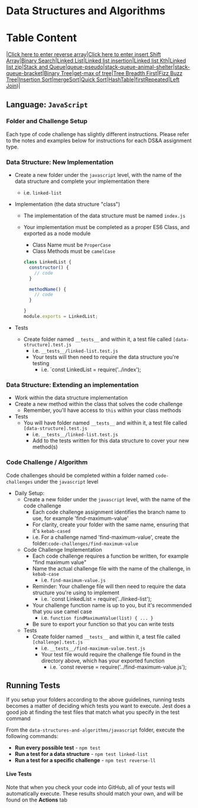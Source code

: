 # Data Structures and Algorithms


# Table Content 

 |[Click here to enter reverse array](https://github.com/WalidAlrefai/data-structures-and-algorithms/tree/main/javascript/array%20reverse)|[Click here to enter insert Shift Array](https://github.com/WalidAlrefai/data-structures-and-algorithms/blob/main/javascript/array-insert-shift/README.md)|[Binary Search](https://github.com/WalidAlrefai/data-structures-and-algorithms/tree/main/javascript/array-binary-search)|[Linked List](https://github.com/WalidAlrefai/data-structures-and-algorithms/blob/main/javascript/linked-list/README.md)|[Linked list insertion](https://github.com/WalidAlrefai/data-structures-and-algorithms/blob/main/javascript/linked-list/linked-list-insertion.md)|[Linked list Kth](https://github.com/WalidAlrefai/data-structures-and-algorithms/blob/main/javascript/linked-list-kth/README.md)|[Linked list zip](https://github.com/WalidAlrefai/data-structures-and-algorithms/blob/main/javascript/linked-list-zip/README.md)|[Stack and Queue](https://github.com/WalidAlrefai/data-structures-and-algorithms/tree/main/javascript/stackAndQeueu)|[queue-pseudo](https://github.com/WalidAlrefai/data-structures-and-algorithms/blob/main/javascript/stackAndQeueu/queue-pseudo/README.md)|[stack-queue-animal-shelter](https://github.com/WalidAlrefai/data-structures-and-algorithms/tree/main/javascript/stackAndQeueu/animal-shelter)|[stack-queue-bracket](https://github.com/WalidAlrefai/data-structures-and-algorithms/blob/main/javascript/stackAndQeueu/stack-queue-brackets/README.md)|[Binary Tree](https://github.com/WalidAlrefai/data-structures-and-algorithms/blob/main/javascript/Trees/README.md)|[get-max of tree](https://github.com/WalidAlrefai/data-structures-and-algorithms/blob/main/javascript/Trees/max-tree.md)|[Tree Breadth First]( https://github.com/WalidAlrefai/data-structures-and-algorithms/blob/main/javascript/Trees/breadthFirst.md)|[Fizz Buzz Tree]( https://github.com/WalidAlrefai/data-structures-and-algorithms/blob/main/javascript/Trees/k-ary-tree/k-ary.md)|[Insertion Sort](https://github.com/WalidAlrefai/data-structures-and-algorithms/blob/main/javascript/InsertionSort/README.md)|[mergeSort](https://github.com/WalidAlrefai/data-structures-and-algorithms/blob/main/javascript/mergeSort/README.md)|[Quick Sort](https://github.com/WalidAlrefai/data-structures-and-algorithms/blob/main/javascript/quickSort/README.md)|[HashTable](https://github.com/WalidAlrefai/data-structures-and-algorithms/blob/main/javascript/hash/README.md)|[firstRepeated](https://github.com/WalidAlrefai/data-structures-and-algorithms/blob/main/javascript/hash/firstRepeated.md)|[Left Join](https://github.com/WalidAlrefai/data-structures-and-algorithms/blob/main/javascript/hash/leftJoin.md))|
 
## Language: `JavaScript`

### Folder and Challenge Setup

Each type of code challenge has slightly different instructions. Please refer to the notes and examples below for instructions for each DS&A assignment type.

### Data Structure: New Implementation

- Create a new folder under the `javascript` level, with the name of the data structure and complete your implementation there
  - i.e. `linked-list`
- Implementation (the data structure "class")
  - The implementation of the data structure must be named `index.js`
  - Your implementation must be completed as a proper ES6 Class, and exported as a node module
    - Class Name must be `ProperCase`
    - Class Methods must be `camelCase`

    ```javascript
    class LinkedList {
      constructor() {
        // code
      }

      methodName() {
        // code
      }

    }
    module.exports = LinkedList;
    ```

- Tests
  - Create folder named `__tests__` and within it, a test file called `[data-structure].test.js`
    - i.e. `__tests__/linked-list.test.js`
    - Your tests will then need to require the data structure you're testing
      - i.e. `const LinkedList = require('../index');

### Data Structure: Extending an implementation

- Work within the data structure implementation
- Create a new method within the class that solves the code challenge
  - Remember, you'll have access to `this` within your class methods
- Tests
  - You will have folder named `__tests__` and within it, a test file called `[data-structure].test.js`
    - i.e. `__tests__/linked-list.test.js`
    - Add to the tests written for this data structure to cover your new method(s)

### Code Challenge / Algorithm

Code challenges should be completed within a folder named `code-challenges` under the `javascript` level

- Daily Setup:
  - Create a new folder under the `javascript` level, with the name of the code challenge
    - Each code challenge assignment identifies the branch name to use, for example 'find-maximum-value'
    - For clarity, create your folder with the same name, ensuring that it's `kebab-cased`
    - i.e. For a challenge named 'find-maximum-value', create the folder:`code-challenges/find-maximum-value`
  - Code Challenge Implementation
    - Each code challenge requires a function be written, for example "find maximum value"
    - Name the actual challenge file with the name of the challenge, in `kebab-case`
      - i.e. `find-maximum-value.js`
    - Reminder: Your challenge file will then need to require the data structure you're using to implement
      - i.e. `const LinkedList = require('../linked-list');
    - Your challenge function name is up to you, but it's recommended that you use camel case
      - i.e. `function findMaximumValue(list) { ... }`
    - Be sure to export your function so that you can write tests
  - Tests
    - Create folder named `__tests__` and within it, a test file called `[challenge].test.js`
      - i.e. `__tests__/find-maximum-value.test.js`
      - Your test file would require the challenge file found in the directory above, which has your exported function
        - i.e. `const reverse = require('../find-maximum-value.js');

## Running Tests

If you setup your folders according to the above guidelines, running tests becomes a matter of deciding which tests you want to execute.  Jest does a good job at finding the test files that match what you specify in the test command

From the `data-structures-and-algorithms/javascript` folder, execute the following commands:

- **Run every possible test** - `npm test`
- **Run a test for a data structure** - `npm test linked-list`
- **Run a test for a specific challenge** - `npm test reverse-ll`

#### Live Tests

Note that when you check your code into GitHub, all of your tests will automatically execute. These results should match your own, and will be found on the  **Actions** tab
